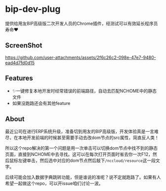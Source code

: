 # bip-dev-plug

提供给用友BIP高级版二次开发人员的Chrome插件，经测试可以有效延长程序员寿命❤

## ScreenShot

https://github.com/user-attachments/assets/2f6c26c2-098e-47e7-9480-ead4d7fd0d15

## Features

* ✨一键修复本地开发时经常错误的前端路径，自动去匹配NCHOME中的静态文件
* 如果没跑路还会有其他feature

## About

最近公司在进行ERP系统升级，准备切到用友的BIP高级版，开发体验真是一言难尽，在本地开发前端的时候甚至需要手动去改dom节点的src属性，简直反人类！

所以这个repo解决的第一个问题是用一次单击可以切换dom节点中找不到的静态页面，直接到NCHOME中去寻找。这可以在每次打开页面时省去你一次F12，然后鼠标左键单击，然后选中对应的dom节点然后敲下`/nccloud/resource`这一段文字。


后续可能会加入数据字典跳转功能，但是谁说的准呢？说不定就跑路了。如果有人希望一起做这个repo，可以开issue咱们讨论一波。

